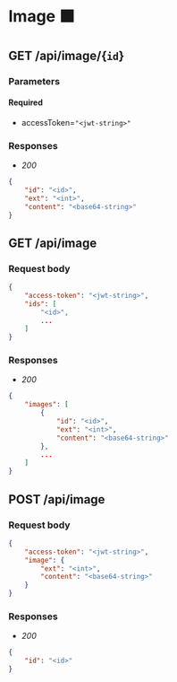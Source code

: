 # Image ⬛️

## GET /api/image/{`id`}

### Parameters
#### Required
- accessToken=`"<jwt-string>"`

### Responses
- *200*
```json
{
    "id": "<id>",
    "ext": "<int>",
    "content": "<base64-string>"
}
```

## GET /api/image

### Request body
```json
{
    "access-token": "<jwt-string>",
    "ids": [
        "<id>",
        ...
    ]
}
```

### Responses
- *200*
```json
{
    "images": [
        {
            "id": "<id>",
            "ext": "<int>",
            "content": "<base64-string>"
        },
        ...
    ]
}
```

<!-- -------------------------------------------- -->

## POST /api/image

### Request body
```json
{
    "access-token": "<jwt-string>",
    "image": {
        "ext": "<int>",
        "content": "<base64-string>"
    }
}
```

### Responses
- *200*
```json
{
    "id": "<id>"
}
```